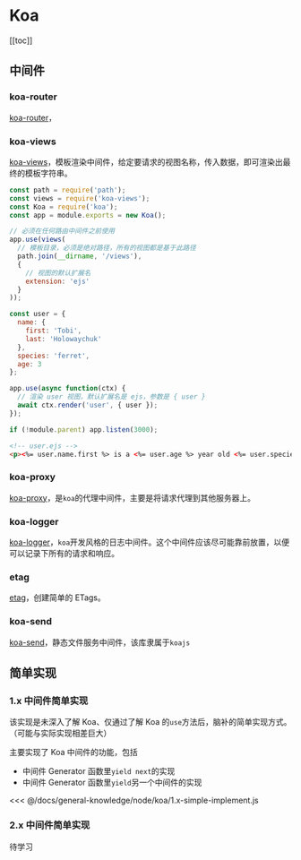 # Koa

[[toc]]

## 中间件

### koa-router

[koa-router](https://github.com/ZijianHe/koa-router)，

### koa-views

[koa-views](https://github.com/queckezz/koa-views)，模板渲染中间件，给定要请求的视图名称，传入数据，即可渲染出最终的模板字符串。

```js
const path = require('path');
const views = require('koa-views');
const Koa = require('koa');
const app = module.exports = new Koa();

// 必须在任何路由中间件之前使用
app.use(views(
  // 模板目录，必须是绝对路径，所有的视图都是基于此路径
  path.join(__dirname, '/views'),
  {
    // 视图的默认扩展名
    extension: 'ejs'
  }
));

const user = {
  name: {
    first: 'Tobi',
    last: 'Holowaychuk'
  },
  species: 'ferret',
  age: 3
};

app.use(async function(ctx) {
  // 渲染 user 视图，默认扩展名是 ejs，参数是 { user }
  await ctx.render('user', { user });
});

if (!module.parent) app.listen(3000);
```

```html
<!-- user.ejs -->
<p><%= user.name.first %> is a <%= user.age %> year old <%= user.species %>.</p>
```

### koa-proxy

[koa-proxy](https://github.com/popomore/koa-proxy)，是`koa`的代理中间件，主要是将请求代理到其他服务器上。

### koa-logger

[koa-logger](https://github.com/koajs/logger)，`koa`开发风格的日志中间件。这个中间件应该尽可能靠前放置，以便可以记录下所有的请求和响应。

### etag

[etag](https://github.com/jshttp/etag)，创建简单的 ETags。

### koa-send

[koa-send](https://github.com/koajs/send)，静态文件服务中间件，该库隶属于`koajs`

## 简单实现

### 1.x 中间件简单实现

该实现是未深入了解 Koa、仅通过了解 Koa 的`use`方法后，脑补的简单实现方式。（可能与实际实现相差巨大）

主要实现了 Koa 中间件的功能，包括

- 中间件 Generator 函数里`yield next`的实现
- 中间件 Generator 函数里`yield`另一个中间件的实现

<<< @/docs/general-knowledge/node/koa/1.x-simple-implement.js

### 2.x 中间件简单实现

待学习
